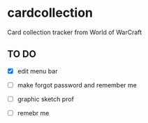 # cardcollection
Card collection tracker from World of WarCraft

TO DO
-------------
- [x] edit menu bar
- [ ] make forgot password and remember me
- [ ] graphic sketch prof
- [ ] remebr me


